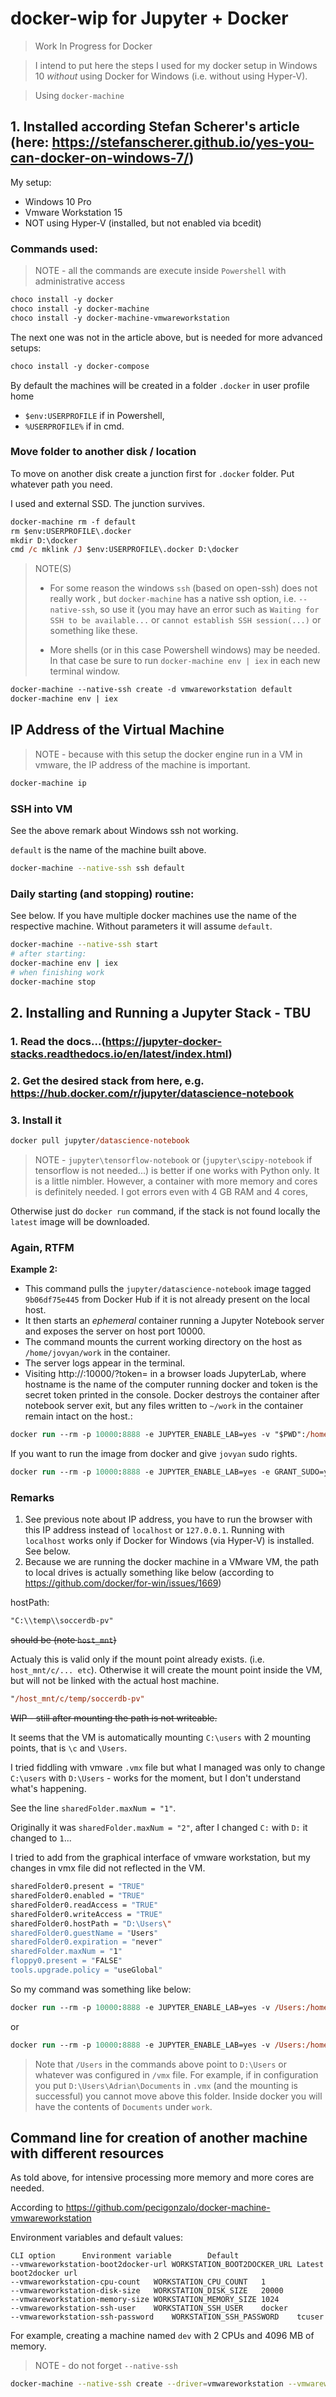 # docker-wip for Jupyter + Docker
>Work In Progress for Docker

>I intend to put here the steps I used for my docker setup in Windows 10 *without* using Docker for Windows (i.e. without using Hyper-V).

> Using `docker-machine`
## 1. Installed according Stefan Scherer's article (here: https://stefanscherer.github.io/yes-you-can-docker-on-windows-7/)
My setup:
* Windows 10 Pro
* Vmware Workstation 15
* NOT using Hyper-V (installed, but not enabled via bcedit)

### Commands used:
> NOTE - all the commands are execute inside `Powershell` with administrative access
```ps
choco install -y docker
choco install -y docker-machine
choco install -y docker-machine-vmwareworkstation
```
The next one was not in the article above, but is needed for more advanced setups:
```ps
choco install -y docker-compose
```

By default the machines will be created in a folder `.docker` in user profile home

 * `$env:USERPROFILE` if in Powershell, 
 * `%USERPROFILE%` if in cmd.

### Move folder to another disk / location
To move on another disk create a junction first for `.docker` folder.
Put whatever path you need. 

I used and external SSD. The junction survives.

```ps
docker-machine rm -f default
rm $env:USERPROFILE\.docker
mkdir D:\docker
cmd /c mklink /J $env:USERPROFILE\.docker D:\docker

```
> NOTE(S)
> * For some reason the windows `ssh` (based on open-ssh) does not really work , but `docker-machine` has a native ssh option, i.e. `--native-ssh`, so use it (you may have an error such as `Waiting for SSH to be available...` or `cannot establish SSH session(...)` or something like these.
>
> * More shells (or in this case Powershell windows) may be needed. In that case be sure to run `docker-machine env | iex` in each new terminal window.

```ps
docker-machine --native-ssh create -d vmwareworkstation default
docker-machine env | iex

```

## IP Address of the Virtual Machine
> NOTE - because with this setup the docker engine run in a VM in vmware, the IP address of the machine is important.
```ps
docker-machine ip
```
### SSH into VM
See the above remark about Windows ssh not working.

`default` is the name of the machine built above.
```bash
docker-machine --native-ssh ssh default
```

### Daily starting (and stopping) routine:
See below. If you have multiple docker machines use the name of the respective machine. 
Without parameters it will assume `default`.

```bash
docker-machine --native-ssh start
# after starting:
docker-machine env | iex
# when finishing work
docker-machine stop
```

## 2. Installing and Running a Jupyter Stack - TBU 

### 1. Read the docs...(https://jupyter-docker-stacks.readthedocs.io/en/latest/index.html)

### 2. Get the desired stack from here, e.g. https://hub.docker.com/r/jupyter/datascience-notebook
### 3. Install it
```ps
docker pull jupyter/datascience-notebook
```
> NOTE - `jupyter\tensorflow-notebook` or (`jupyter\scipy-notebook` if tensorflow is not needed...) is better if one works with Python only. It is a little nimbler.
> However, a container with more memory and cores is definitely needed. I got errors even with 4 GB RAM and 4 cores,

Otherwise just do `docker run` command, if the stack is not found locally the `latest` image will be downloaded.

### Again, RTFM

**Example 2:** 
* This command pulls the `jupyter/datascience-notebook` image tagged `9b06df75e445` from Docker Hub if it is not already present on the local host. 
* It then starts an *ephemeral* container running a Jupyter Notebook server and exposes the server on host port 10000. 
* The command mounts the current working directory on the host as `/home/jovyan/work` in the container. 
* The server logs appear in the terminal. 
* Visiting http://<hostname>:10000/?token=<token> in a browser loads JupyterLab, where hostname is the name of the computer running docker and token is the secret token printed in the console. Docker destroys the container after notebook server exit, but any files written to `~/work` in the container remain intact on the host.:

```ps
docker run --rm -p 10000:8888 -e JUPYTER_ENABLE_LAB=yes -v "$PWD":/home/jovyan/work jupyter/datascience-notebook
```
If you want to run the image from docker and give `jovyan` sudo rights.
```ps
docker run --rm -p 10000:8888 -e JUPYTER_ENABLE_LAB=yes -e GRANT_SUDO=yes --user root -v "$PWD":/home/jovyan/work jupyter/datascience-notebook
```

### Remarks
1. See previous note about IP address, you have to run the browser with this IP address instead of `localhost` or `127.0.0.1`. Running with `localhost` works only if Docker for Windows (via Hyper-V) is installed. See below.
2. Because we are running the docker machine in a VMware VM, the path to local drives is actually something like below (according to https://github.com/docker/for-win/issues/1669)

hostPath:
```ps
"C:\\temp\\soccerdb-pv"
```
~~should be (note `host_mnt`)~~

Actualy this is valid only if the mount point already exists. (i.e. `host_mnt/c/... etc`). 
Otherwise it will create the mount point inside the VM, but will not be linked with the actual host machine.

```ps
"/host_mnt/c/temp/soccerdb-pv"
```
~~WIP - still after mounting the path is not writeable.~~

It seems that the VM is automatically mounting `C:\users` with 2 mounting points, that is `\c` and `\Users`.

I tried fiddling with vmware `.vmx` file but what I managed was only to change `C:\users` with `D:\Users` - works for the moment, but I don't understand what's happening.

See the line `sharedFolder.maxNum = "1"`. 

Originally it was `sharedFolder.maxNum = "2"`, after I changed `C:` with `D:` it changed to `1`...

I tried to add from the graphical interface of vmware workstation, but my changes in vmx file did not reflected in the VM.

```bash
sharedFolder0.present = "TRUE"
sharedFolder0.enabled = "TRUE"
sharedFolder0.readAccess = "TRUE"
sharedFolder0.writeAccess = "TRUE"
sharedFolder0.hostPath = "D:\Users\"
sharedFolder0.guestName = "Users"
sharedFolder0.expiration = "never"
sharedFolder.maxNum = "1"
floppy0.present = "FALSE"
tools.upgrade.policy = "useGlobal"
```
So my command was something like below:

```ps
docker run --rm -p 10000:8888 -e JUPYTER_ENABLE_LAB=yes -v /Users:/home/jovyan/work jupyter/datascience-notebook
```
or
```ps
docker run --rm -p 10000:8888 -e JUPYTER_ENABLE_LAB=yes -v /Users:/home/jovyan/work jupyter/tensorflow-notebook
```
> Note that `/Users` in the commands above point to `D:\Users` or whatever was configured in `/vmx` file. For example, if in configuration you put `D:\Users\Adrian\Documents` in `.vmx` (and the mounting is successful) you cannot move above this folder. Inside docker you will have the contents of `Documents` under `work`.

## Command line for creation of another machine with different resources
As told above, for intensive processing more memory and more cores are needed.

According to https://github.com/pecigonzalo/docker-machine-vmwareworkstation

Environment variables and default values:

```
CLI option	    Environment variable	    Default
--vmwareworkstation-boot2docker-url	WORKSTATION_BOOT2DOCKER_URL	Latest boot2docker url
--vmwareworkstation-cpu-count	WORKSTATION_CPU_COUNT	1
--vmwareworkstation-disk-size	WORKSTATION_DISK_SIZE	20000
--vmwareworkstation-memory-size	WORKSTATION_MEMORY_SIZE	1024
--vmwareworkstation-ssh-user	WORKSTATION_SSH_USER	docker
--vmwareworkstation-ssh-password	WORKSTATION_SSH_PASSWORD	tcuser
```

For example, creating a machine named `dev` with 2 CPUs and 4096 MB of memory. 
> NOTE - do not forget `--native-ssh`

```bash
docker-machine --native-ssh create --driver=vmwareworkstation --vmwareworkstation-cpu-count 2 --vmwareworkstation-memory-size 4096 dev
```
